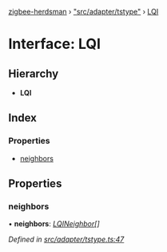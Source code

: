 [zigbee-herdsman](../README.md) › ["src/adapter/tstype"](../modules/_src_adapter_tstype_.md) › [LQI](_src_adapter_tstype_.lqi.md)

# Interface: LQI

## Hierarchy

* **LQI**

## Index

### Properties

* [neighbors](_src_adapter_tstype_.lqi.md#neighbors)

## Properties

###  neighbors

• **neighbors**: *[LQINeighbor](_src_adapter_tstype_.lqineighbor.md)[]*

*Defined in [src/adapter/tstype.ts:47](https://github.com/Koenkk/zigbee-herdsman/blob/master/src/src/adapter/tstype.ts#L47)*
